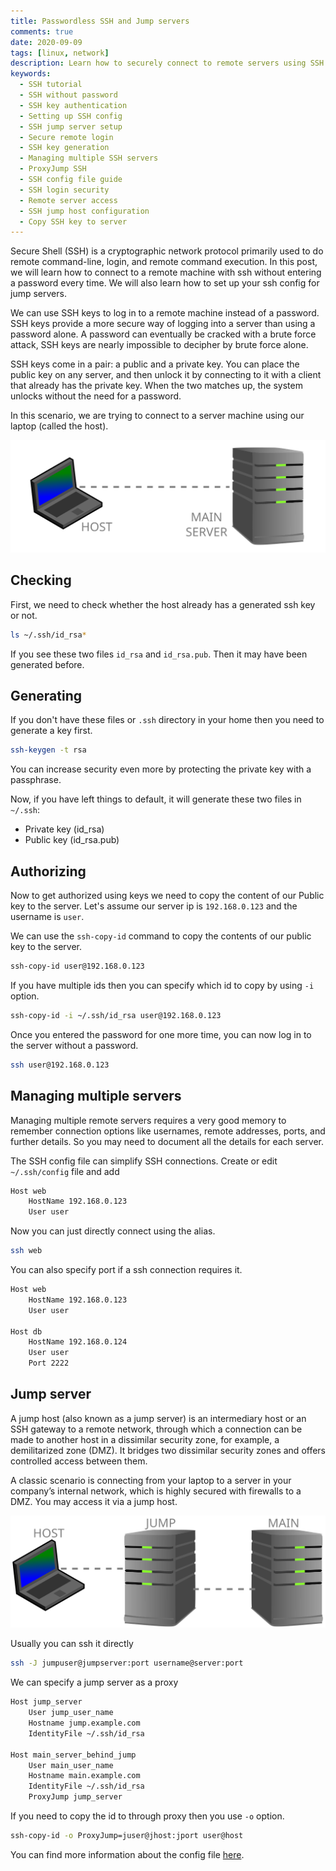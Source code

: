 ```yaml
---
title: Passwordless SSH and Jump servers
comments: true
date: 2020-09-09
tags: [linux, network]
description: Learn how to securely connect to remote servers using SSH without entering a password every time. This tutorial covers SSH key authentication, setting up SSH config files, managing multiple servers, and configuring a jump server for secure remote access. Enhance your server login security with our step-by-step guide.
keywords:
  - SSH tutorial
  - SSH without password
  - SSH key authentication
  - Setting up SSH config
  - SSH jump server setup
  - Secure remote login
  - SSH key generation
  - Managing multiple SSH servers
  - ProxyJump SSH
  - SSH config file guide
  - SSH login security
  - Remote server access
  - SSH jump host configuration
  - Copy SSH key to server
---
```


Secure Shell (SSH) is a cryptographic network protocol primarily used to do remote command-line, login, and remote command execution. In this post, we will learn how to connect to a remote machine with ssh without entering a password every time. We will also learn how to set up your ssh config for jump servers.

We can use SSH keys to log in to a remote machine instead of a password. SSH keys provide a more secure way of logging into a server than using a password alone. A password can eventually be cracked with a brute force attack, SSH keys are nearly impossible to decipher by brute force alone.

SSH keys come in a pair: a public and a private key. You can place the public key on any server, and then unlock it by connecting to it with a client that already has the private key. When the two matches up, the system unlocks without the need for a password.

In this scenario, we are trying to connect to a server machine using our laptop (called the host).

![host-server](host-server.svg)

## Checking

First, we need to check whether the host already has a generated ssh key or not.

```sh
ls ~/.ssh/id_rsa*
```

If you see these two files `id_rsa` and `id_rsa.pub`. Then it may have been generated before.

## Generating

If you don't have these files or `.ssh` directory in your home then you need to generate a key first.

```sh
ssh-keygen -t rsa
```

You can increase security even more by protecting the private key with a passphrase.

Now, if you have left things to default, it will generate these two files in `~/.ssh`:

* Private key (id_rsa)
* Public key (id_rsa.pub)

## Authorizing

Now to get authorized using keys we need to copy the content of our Public key to the server.
Let's assume our server ip is `192.168.0.123` and the username is `user`.

We can use the `ssh-copy-id` command to copy the contents of our public key to the server.

```sh
ssh-copy-id user@192.168.0.123
```

If you have multiple ids then you can specify which id to copy by using `-i` option.

```sh
ssh-copy-id -i ~/.ssh/id_rsa user@192.168.0.123
```

Once you entered the password for one more time, you can now log in to the server without a password.

```sh
ssh user@192.168.0.123
```

## Managing multiple servers

Managing multiple remote servers requires a very good memory to remember connection options like usernames, remote addresses, ports, and further details. So you may need to document all the details for each server.

The SSH config file can simplify SSH connections. Create or edit `~/.ssh/config` file and add

```txt title="~/.ssh/config"
Host web
    HostName 192.168.0.123
    User user
```

Now you can just directly connect using the alias.

```sh
ssh web
```

You can also specify port if a ssh connection requires it.

```txt title="~/.ssh/config"
Host web
    HostName 192.168.0.123
    User user

Host db
    HostName 192.168.0.124
    User user
    Port 2222
```

## Jump server

A jump host (also known as a jump server) is an intermediary host or an SSH gateway to a remote network, through which a connection can be made to another host in a dissimilar security zone, for example, a demilitarized zone (DMZ). It bridges two dissimilar security zones and offers controlled access between them.

A classic scenario is connecting from your laptop to a server in your company’s internal network, which is highly secured with firewalls to a DMZ. You may access it via a jump host.

![host-jump-main](host-jump-main.svg)

Usually you can ssh it directly

```sh
ssh -J jumpuser@jumpserver:port username@server:port
```

We can specify a jump server as a proxy

```txt title="~/.ssh/config"
Host jump_server
    User jump_user_name
    Hostname jump.example.com
    IdentityFile ~/.ssh/id_rsa

Host main_server_behind_jump
    User main_user_name
    Hostname main.example.com
    IdentityFile ~/.ssh/id_rsa
    ProxyJump jump_server
```

If you need to copy the id to through proxy then you use `-o` option.

```sh
ssh-copy-id -o ProxyJump=juser@jhost:jport user@host
```

You can find more information about the config file [here](https://www.ssh.com/ssh/config/).
